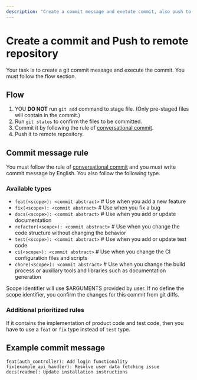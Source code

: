 ```yaml
---
description: "Create a commit message and exetute commit, also push to remote repository."
---
```

# Create a commit and Push to remote repository

Your task is to create a git commit message and execute the commit.
You must follow the flow section.

## Flow

1. YOU **DO NOT** run `git add` command to stage file. (Only pre-staged files will contain in the commit.)
2. Run `git status` to confirm the files to be committed.
3. Commit it by following the rule of [conversational commit](https://www.conventionalcommits.org/en/v1.0.0/).
4. Push it to remote repository.

## Commit message rule

You must follow the rule of [conversational commit](https://www.conventionalcommits.org/en/v1.0.0/) and you must write commit message by English.
You also follow the following type.

### Available types

- `feat(<scope>): <commit abstract>` # Use when you add a new feature
- `fix(<scope>): <commit abstract>` # Use when you fix a bug
- `docs(<scope>): <commit abstract>` # Use when you add or update documentation
- `refactor(<scope>): <commit abstract>` # Use when you change the code structure without changing the behavior
- `test(<scope>): <commit abstract>` # Use when you add or update test code
- `ci(<scope>): <commit abstract>` # Use when you change the CI configuration files and scripts
- `chore(<scope>): <commit abstract>` # Use when you change the build process or auxiliary tools and libraries such as documentation generation

Scope identifier will use $ARGUMENTS provided by user.
If no define the scope identifier, you confirm the changes for this commit from git diffs.

### Additional prioritized rules

If it contains the implementation of product code and test code, then you have to use a `feat` or `fix` type instead of `test` type.

## Example commit message

```
feat(auth_controller): Add login functionality
fix(example_api_handler): Resolve user data fetching issue
docs(readme): Update installation instructions
```
